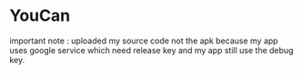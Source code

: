 # YouCan
important note :
uploaded my source code not the apk because my app uses google service which need release key and my app still use the debug key.
